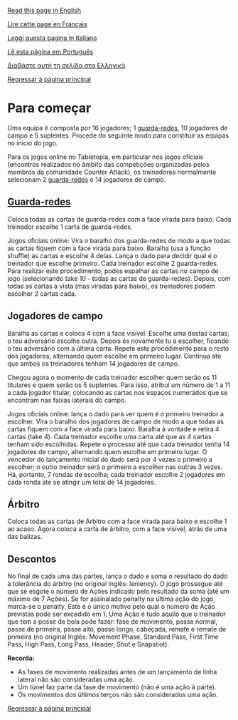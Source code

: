 [Read this page in English](https://counterattackgame.github.io/wiki/getting_started)

[Lire cette page en Français](https://counterattackgame.github.io/wiki/fr/getting_started)

[Leggi questa pagina in Italiano](https://counterattackgame.github.io/wiki/it/getting_started)

[Lê esta página em Português](https://counterattackgame.github.io/wiki/pt/getting_started)

[Διαβάστε αυτή τη σελίδα στα Ελληνικά](https://counterattackgame.github.io/wiki/gr/getting_started)

[Regressar à página principal](https://counterattackgame.github.io/wiki/pt/index)

# Para começar

Uma equipa é composta por 16 jogadores; 1 [guarda-redes](https://counterattackgame.github.io/wiki/pt/goalkeeper), 10 jogadores de campo e 5 suplentes. Procede do seguinte modo para constituir as equipas no início do jogo.

Para os jogos online no Tabletopia, em particular nos jogos oficiais (encontros realizados no âmbito das competições organizadas pelos membros da comunidade Counter Attack), os treinadores normalmente selecionam 2 [guarda-redes](https://counterattackgame.github.io/wiki/pt/goalkeeper) e 14 jogadores de campo.

## [Guarda-redes](https://counterattackgame.github.io/wiki/pt/goalkeeper)

Coloca todas as cartas de guarda-redes com a face virada para baixo. Cada treinador escolhe 1 carta de guarda-redes.

Jogos oficiais online: Vira o baralho dos guarda-redes de modo a que todas as cartas fiquem com a face virada para baixo. Baralha (usa a função shuffle) as cartas e escolhe 4 delas. Lança o dado para decidir qual é o treinador que escolhe primeiro. Cada treinador escolhe 2 guarda-redes. Para realizar este procedimento, podes espalhar as cartas no campo de jogo (selecionando take 10 - todas as cartas de guarda-redes). Depois, com todas as cartas à vista (mas viradas para baixo), os treinadores podem escolher 2 cartas cada.

## Jogadores de campo

Baralha as cartas e coloca 4 com a face visível. Escolhe uma destas cartas; o teu adversário escolhe outra. Depois és novamente tu a escolher, ficando o teu adversário com a última carta. Repete este procedimento para o resto dos jogadores, alternando quem escolhe em primeiro lugar. Continua até que ambos os treinadores tenham 14 jogadores de campo.

Chegou agora o momento de cada treinador escolher quem serão os 11 titulares e quem serão os 5 suplentes. Para isso, atribui um número de 1 a 11 a cada jogador titular, colocando as cartas nos espaços numerados que se encontram nas faixas laterais do campo.

Jogos oficiais online: lança o dado para ver quem é o primeiro treinador a escolher. Vira o baralho dos jogadores de campo de modo a que todas as cartas fiquem com a face virada para baixo. Baralha à vontade e retira 4 cartas (take 4). Cada treinador escolhe uma carta até que as 4 cartas tenham sido escolhidas. Repete o processo até que cada treinador tenha 14 jogadores de campo, alternando quem escolhe em primeiro lugar. O vencedor do lançamento inicial do dado será por 4 vezes o primeiro a escolher; o outro treinador será o primeiro a escolher nas outras 3 vezes. Há, portanto, 7 rondas de escolha; cada treinador escolhe 2 jogadores em cada ronda até se atingir um total de 14 jogadores.

## Árbitro

Coloca todas as cartas de Árbitro com a face virada para baixo e escolhe 1 ao acaso. Agora coloca a carta de árbitro, com a face visível, atrás de uma das balizas.

## Descontos

No final de cada uma das partes, lança o dado e soma o resultado do dado à tolerância do árbitro (no original Inglês: leniency). O jogo prossegue até que se esgote o número de Ações indicado pelo resultado da soma (até um máximo de 7 Ações). Se for assinalado penalty na última ação do jogo, marca-se o penalty. Este é o único motivo pelo qual o número de Ação previstas pode ser excedido em 1. Uma Ação é tudo aquilo que o treinador que tem a posse de bola pode fazer: fase de movimento, passe normal, passe de primeira, passe alto, passe longo, cabeçada, remate e remate de primeira (no original Inglês: Movement Phase, Standard Pass, First Time Pass, High Pass, Long Pass, Header, Shot e Snapshot).

**Recorda:**
- As fases de movimento realizadas antes de um lançamento de linha lateral não são consideradas uma ação.
- Um túnel faz parte da fase de movimento (não é uma ação à parte).
- Os movimentos dos últimos terços não são considerados uma ação.

[Regressar à página principal](https://counterattackgame.github.io/wiki/pt/index)


